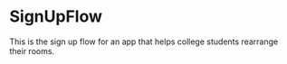# SignUpFlow
This is the sign up flow for an app that helps college students rearrange their rooms.
